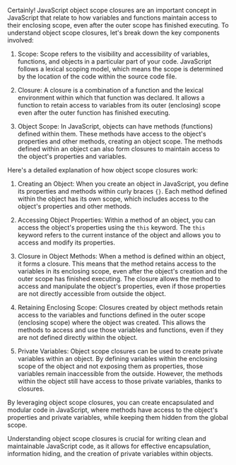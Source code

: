 Certainly! JavaScript object scope closures are an important concept in JavaScript that relate to how variables and functions maintain access to their enclosing scope, even after the outer scope has finished executing. To understand object scope closures, let's break down the key components involved:

1. Scope: Scope refers to the visibility and accessibility of variables, functions, and objects in a particular part of your code. JavaScript follows a lexical scoping model, which means the scope is determined by the location of the code within the source code file.

2. Closure: A closure is a combination of a function and the lexical environment within which that function was declared. It allows a function to retain access to variables from its outer (enclosing) scope even after the outer function has finished executing.

3. Object Scope: In JavaScript, objects can have methods (functions) defined within them. These methods have access to the object's properties and other methods, creating an object scope. The methods defined within an object can also form closures to maintain access to the object's properties and variables.

Here's a detailed explanation of how object scope closures work:

1. Creating an Object: When you create an object in JavaScript, you define its properties and methods within curly braces `{}`. Each method defined within the object has its own scope, which includes access to the object's properties and other methods.

2. Accessing Object Properties: Within a method of an object, you can access the object's properties using the `this` keyword. The `this` keyword refers to the current instance of the object and allows you to access and modify its properties.

3. Closure in Object Methods: When a method is defined within an object, it forms a closure. This means that the method retains access to the variables in its enclosing scope, even after the object's creation and the outer scope has finished executing. The closure allows the method to access and manipulate the object's properties, even if those properties are not directly accessible from outside the object.

4. Retaining Enclosing Scope: Closures created by object methods retain access to the variables and functions defined in the outer scope (enclosing scope) where the object was created. This allows the methods to access and use those variables and functions, even if they are not defined directly within the object.

5. Private Variables: Object scope closures can be used to create private variables within an object. By defining variables within the enclosing scope of the object and not exposing them as properties, those variables remain inaccessible from the outside. However, the methods within the object still have access to those private variables, thanks to closures.

By leveraging object scope closures, you can create encapsulated and modular code in JavaScript, where methods have access to the object's properties and private variables, while keeping them hidden from the global scope.

Understanding object scope closures is crucial for writing clean and maintainable JavaScript code, as it allows for effective encapsulation, information hiding, and the creation of private variables within objects.